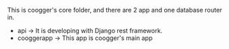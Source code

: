 This is coogger's core folder, and there are 2 app and one database router in.

- api -> It is developing with Django rest framework.
- cooggerapp -> This app is coogger's main app
